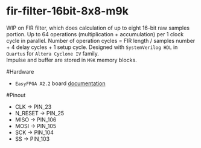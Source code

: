 # fir-filter-16bit-8x8-m9k
WIP on FIR filter, which does calculation of up to eight 16-bit raw samples portion. Up to 64 operations (multiplication + accumulation) per 1 clock cycle in parallel. Number of operation cycles = FIR length / samples number + 4 delay cycles + 1 setup cycle. 
Designed with `SystemVerilog HDL` in `Quartus` for `Altera Cyclone IV` family.  
Impulse and buffer are stored in `M9K` memory blocks.

#Hardware
* `EasyFPGA A2.2` board [documentation](https://forum.maxiol.com/lofiversion/index.php/t5332.html)

#Pinout
* CLK -> PIN_23
* N_RESET -> PIN_25
* MISO -> PIN_106
* MOSI -> PIN_105
* SCK -> PIN_104
* SS -> PIN_103
